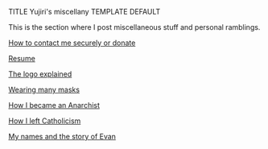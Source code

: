 TITLE Yujiri's miscellany
TEMPLATE DEFAULT

This is the section where I post miscellaneous stuff and personal ramblings.

[How to contact me securely or donate](contact)

[Resume](resume)

[The logo explained](logo)

[Wearing many masks](masks)

[How I became an Anarchist](anarchism_conversion)

[How I left Catholicism](apostasy)

[My names and the story of Evan](names)
